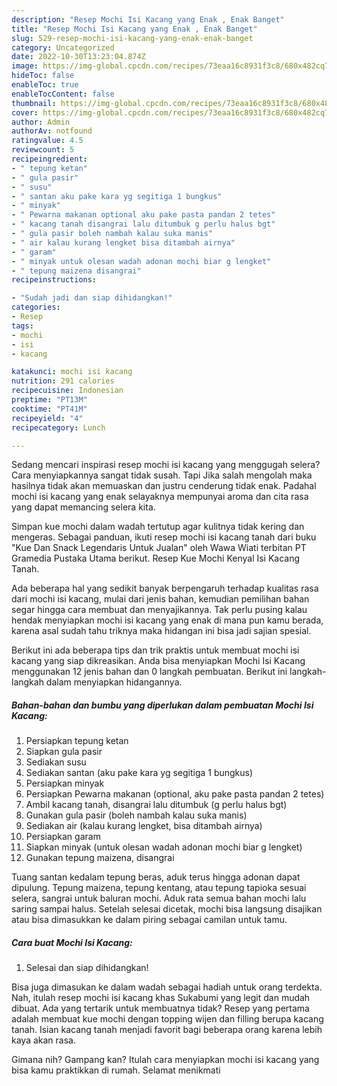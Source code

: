 ```yaml
---
description: "Resep Mochi Isi Kacang yang Enak , Enak Banget"
title: "Resep Mochi Isi Kacang yang Enak , Enak Banget"
slug: 529-resep-mochi-isi-kacang-yang-enak-enak-banget
category: Uncategorized
date: 2022-10-30T13:23:04.874Z
image: https://img-global.cpcdn.com/recipes/73eaa16c8931f3c8/680x482cq70/mochi-isi-kacang-foto-resep-utama.jpg
hideToc: false
enableToc: true
enableTocContent: false
thumbnail: https://img-global.cpcdn.com/recipes/73eaa16c8931f3c8/680x482cq70/mochi-isi-kacang-foto-resep-utama.jpg
cover: https://img-global.cpcdn.com/recipes/73eaa16c8931f3c8/680x482cq70/mochi-isi-kacang-foto-resep-utama.jpg
author: Admin
authorAv: notfound
ratingvalue: 4.5
reviewcount: 5
recipeingredient:
- " tepung ketan"
- " gula pasir"
- " susu"
- " santan aku pake kara yg segitiga 1 bungkus"
- " minyak"
- " Pewarna makanan optional aku pake pasta pandan 2 tetes"
- " kacang tanah disangrai lalu ditumbuk g perlu halus bgt"
- " gula pasir boleh nambah kalau suka manis"
- " air kalau kurang lengket bisa ditambah airnya"
- " garam"
- " minyak untuk olesan wadah adonan mochi biar g lengket"
- " tepung maizena disangrai"
recipeinstructions:

- "Sudah jadi dan siap dihidangkan!"
categories:
- Resep
tags:
- mochi
- isi
- kacang

katakunci: mochi isi kacang 
nutrition: 291 calories
recipecuisine: Indonesian
preptime: "PT13M"
cooktime: "PT41M"
recipeyield: "4"
recipecategory: Lunch

---
```



Sedang mencari inspirasi resep mochi isi kacang yang menggugah selera? Cara menyiapkannya sangat tidak susah. Tapi Jika salah mengolah maka hasilnya tidak akan memuaskan dan justru cenderung tidak enak. Padahal mochi isi kacang yang enak selayaknya mempunyai aroma dan cita rasa yang dapat memancing selera kita.


Simpan kue mochi dalam wadah tertutup agar kulitnya tidak kering dan mengeras. Sebagai panduan, ikuti resep mochi isi kacang tanah dari buku &#34;Kue Dan Snack Legendaris Untuk Jualan&#34; oleh Wawa Wiati terbitan PT Gramedia Pustaka Utama berikut. Resep Kue Mochi Kenyal Isi Kacang Tanah.

Ada beberapa hal yang sedikit banyak berpengaruh terhadap kualitas rasa dari mochi isi kacang, mulai dari jenis bahan, kemudian pemilihan bahan segar hingga cara membuat dan menyajikannya. Tak perlu pusing kalau hendak menyiapkan mochi isi kacang yang enak di mana pun kamu berada, karena asal sudah tahu triknya maka hidangan ini bisa jadi sajian spesial.


Berikut ini ada beberapa tips dan trik praktis untuk membuat mochi isi kacang yang siap dikreasikan. Anda bisa menyiapkan Mochi Isi Kacang menggunakan 12 jenis bahan dan 0 langkah pembuatan. Berikut ini langkah-langkah dalam menyiapkan hidangannya.

<!--inarticleads1-->

##### Bahan-bahan dan bumbu yang diperlukan dalam pembuatan Mochi Isi Kacang:

1. Persiapkan  tepung ketan
1. Siapkan  gula pasir
1. Sediakan  susu
1. Sediakan  santan (aku pake kara yg segitiga 1 bungkus)
1. Persiapkan  minyak
1. Persiapkan  Pewarna makanan (optional, aku pake pasta pandan 2 tetes)
1. Ambil  kacang tanah, disangrai lalu ditumbuk (g perlu halus bgt)
1. Gunakan  gula pasir (boleh nambah kalau suka manis)
1. Sediakan  air (kalau kurang lengket, bisa ditambah airnya)
1. Persiapkan  garam
1. Siapkan  minyak (untuk olesan wadah adonan mochi biar g lengket)
1. Gunakan  tepung maizena, disangrai


Tuang santan kedalam tepung beras, aduk terus hingga adonan dapat dipulung. Tepung maizena, tepung kentang, atau tepung tapioka sesuai selera, sangrai untuk baluran mochi. Aduk rata semua bahan mochi lalu saring sampai halus. Setelah selesai dicetak, mochi bisa langsung disajikan atau bisa dimasukkan ke dalam piring sebagai camilan untuk tamu. 

<!--inarticleads2-->

##### Cara buat Mochi Isi Kacang:


1. Selesai dan siap dihidangkan!

Bisa juga dimasukan ke dalam wadah sebagai hadiah untuk orang terdekta. Nah, itulah resep mochi isi kacang khas Sukabumi yang legit dan mudah dibuat. Ada yang tertarik untuk membuatnya tidak? Resep yang pertama adalah membuat kue mochi dengan topping wijen dan filling berupa kacang tanah. Isian kacang tanah menjadi favorit bagi beberapa orang karena lebih kaya akan rasa. 

Gimana nih? Gampang kan? Itulah cara menyiapkan mochi isi kacang yang bisa kamu praktikkan di rumah. Selamat menikmati

